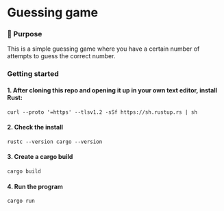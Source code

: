 # Guessing game

### :round_pushpin: Purpose
This is a simple guessing game where you have a certain number of attempts to guess the correct number.

### Getting started
#### 1. After cloning this repo and opening it up in your own text editor, install Rust:
`curl --proto '=https' --tlsv1.2 -sSf https://sh.rustup.rs | sh`

#### 2. Check the install
`rustc --version cargo --version`

#### 3. Create a cargo build
`cargo build`

#### 4. Run the program
`cargo run`
